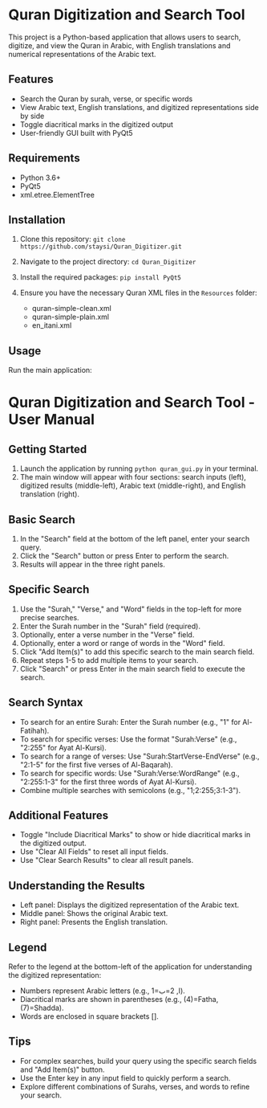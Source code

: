 # Quran Digitization and Search Tool

This project is a Python-based application that allows users to search, digitize, and view the Quran in Arabic, with English translations and numerical representations of the Arabic text.

## Features

- Search the Quran by surah, verse, or specific words
- View Arabic text, English translations, and digitized representations side by side
- Toggle diacritical marks in the digitized output
- User-friendly GUI built with PyQt5

## Requirements

- Python 3.6+
- PyQt5
- xml.etree.ElementTree

## Installation

1. Clone this repository:   ```
   git clone https://github.com/staysi/Quran_Digitizer.git   ```

2. Navigate to the project directory:   ```
   cd Quran_Digitizer   ```

3. Install the required packages:   ```
   pip install PyQt5   ```

4. Ensure you have the necessary Quran XML files in the `Resources` folder:
   - quran-simple-clean.xml
   - quran-simple-plain.xml
   - en_itani.xml

## Usage

Run the main application:

# Quran Digitization and Search Tool - User Manual

## Getting Started

1. Launch the application by running `python quran_gui.py` in your terminal.
2. The main window will appear with four sections: search inputs (left), digitized results (middle-left), Arabic text (middle-right), and English translation (right).

## Basic Search

1. In the "Search" field at the bottom of the left panel, enter your search query.
2. Click the "Search" button or press Enter to perform the search.
3. Results will appear in the three right panels.

## Specific Search

1. Use the "Surah," "Verse," and "Word" fields in the top-left for more precise searches.
2. Enter the Surah number in the "Surah" field (required).
3. Optionally, enter a verse number in the "Verse" field.
4. Optionally, enter a word or range of words in the "Word" field.
5. Click "Add Item(s)" to add this specific search to the main search field.
6. Repeat steps 1-5 to add multiple items to your search.
7. Click "Search" or press Enter in the main search field to execute the search.

## Search Syntax

- To search for an entire Surah: Enter the Surah number (e.g., "1" for Al-Fatihah).
- To search for specific verses: Use the format "Surah:Verse" (e.g., "2:255" for Ayat Al-Kursi).
- To search for a range of verses: Use "Surah:StartVerse-EndVerse" (e.g., "2:1-5" for the first five verses of Al-Baqarah).
- To search for specific words: Use "Surah:Verse:WordRange" (e.g., "2:255:1-3" for the first three words of Ayat Al-Kursi).
- Combine multiple searches with semicolons (e.g., "1;2:255;3:1-3").

## Additional Features

- Toggle "Include Diacritical Marks" to show or hide diacritical marks in the digitized output.
- Use "Clear All Fields" to reset all input fields.
- Use "Clear Search Results" to clear all result panels.

## Understanding the Results

- Left panel: Displays the digitized representation of the Arabic text.
- Middle panel: Shows the original Arabic text.
- Right panel: Presents the English translation.

## Legend

Refer to the legend at the bottom-left of the application for understanding the digitized representation:
- Numbers represent Arabic letters (e.g., 1=ا, 2=ب).
- Diacritical marks are shown in parentheses (e.g., (4)=Fatha, (7)=Shadda).
- Words are enclosed in square brackets [].

## Tips

- For complex searches, build your query using the specific search fields and "Add Item(s)" button.
- Use the Enter key in any input field to quickly perform a search.
- Explore different combinations of Surahs, verses, and words to refine your search.
